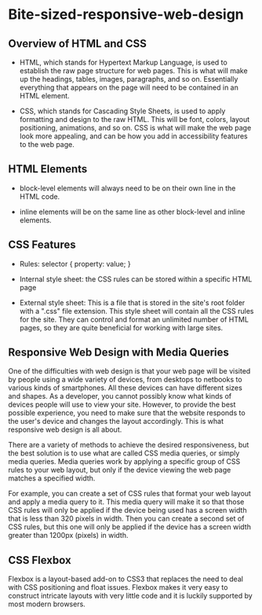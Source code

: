 # Bite-sized-responsive-web-design

## Overview of HTML and CSS
- HTML, which stands for Hypertext Markup Language, is used to establish the raw page structure for web pages. This is what will make up the headings, tables, images, paragraphs, and so on. Essentially everything that appears on the page will need to be contained in an HTML element. 

- CSS, which stands for Cascading Style Sheets, is used to apply formatting and design to the raw HTML. This will be font, colors, layout positioning, animations, and so on. CSS is what will make the web page look more appealing, and can be how you add in accessibility features to the web page. 

## HTML Elements
- block-level elements will always need to be on their own line in the HTML code.

- inline elements will be on the same line as other block-level and inline elements.

## CSS Features
- Rules:
    selector { property: value; }

- Internal style sheet: the CSS rules can be stored within a specific HTML page

- External style sheet: This is a file that is stored in the site's root folder with a ".css" file extension.  This style sheet will contain all the CSS rules for the site. They can control and format an unlimited number of HTML pages, so they are quite beneficial for working with large sites. 

## Responsive Web Design with Media Queries
One of the difficulties with web design is that your web page will be visited by people using a wide variety of devices, from desktops to netbooks to various kinds of smartphones. All these devices can have different sizes and shapes. As a developer, you cannot possibly know what kinds of devices people will use to view your site. However, to provide the best possible experience, you need to make sure that the website responds to the user's device and changes the layout accordingly. This is what responsive web design is all about. 

There are a variety of methods to achieve the desired responsiveness, but the best solution is to use what are called CSS media queries, or simply media queries. Media queries work by applying a specific group of CSS rules to your web layout, but only if the device viewing the web page matches a specified width. 

For example, you can create a set of CSS rules that format your web layout and apply a media query to it. This media query will make it so that those CSS rules will only be applied if the device being used has a screen width that is less than 320 pixels in width. Then you can create a second set of CSS rules, but this one will only be applied if the device has a screen width greater than 1200px (pixels) in width. 

## CSS Flexbox
 Flexbox is a layout-based add-on to CSS3 that replaces the need to deal with CSS positioning and float issues. Flexbox makes it very easy to construct intricate layouts with very little code and it is luckily supported by most modern browsers.